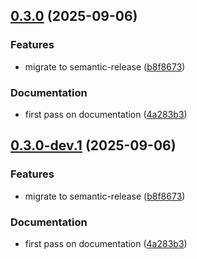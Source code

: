 ## [0.3.0](https://github.com/CrackingShells/Hatch-MCP-Server/compare/v0.2.0...v0.3.0) (2025-09-06)


### Features

* migrate to semantic-release ([b8f8673](https://github.com/CrackingShells/Hatch-MCP-Server/commit/b8f867341f893a66688fedcf8231b4bf8ba674f0))


### Documentation

* first pass on documentation ([4a283b3](https://github.com/CrackingShells/Hatch-MCP-Server/commit/4a283b39e7d1f74d8a832f492093b026da0e03cd))

## [0.3.0-dev.1](https://github.com/CrackingShells/Hatch-MCP-Server/compare/v0.2.0...v0.3.0-dev.1) (2025-09-06)


### Features

* migrate to semantic-release ([b8f8673](https://github.com/CrackingShells/Hatch-MCP-Server/commit/b8f867341f893a66688fedcf8231b4bf8ba674f0))


### Documentation

* first pass on documentation ([4a283b3](https://github.com/CrackingShells/Hatch-MCP-Server/commit/4a283b39e7d1f74d8a832f492093b026da0e03cd))
